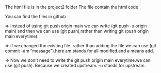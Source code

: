 <!-- html.html -->
The html file is in the project2 folder
The file contain the html code

You can find the files in github

<!-- Imp -->
=> Instead of using git push origin main we can write (git push -u origin main) and then we can use (git push),rather than writing git (push origin main everytime).

=> if we changed the existing file .rather than adding the file we can use (git commit -am "message").here am stands for all modified.and a means add.

=> Now we don't need to write the git push origin main everytime.we can use (git push). Because we created upstream. -u stands for upstream.